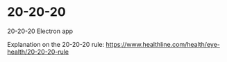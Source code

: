 # 20-20-20
20-20-20 Electron app

Explanation on the 20-20-20 rule: https://www.healthline.com/health/eye-health/20-20-20-rule

